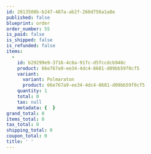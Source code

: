```yaml
---
id: 2813508b-b247-487a-ab2f-260d756a1a8e
published: false
blueprint: order
order_number: 55
is_paid: false
is_shipped: false
is_refunded: false
items:
  -
    id: b29299e9-3716-4c8a-91fc-d5fccdcb948c
    product: 66e767a9-ee34-4dc4-8681-d09bb59f0cf5
    variant:
      variant: Polmaraton
      product: 66e767a9-ee34-4dc4-8681-d09bb59f0cf5
    quantity: 1
    total: 0
    tax: null
    metadata: {  }
grand_total: 0
items_total: 0
tax_total: 0
shipping_total: 0
coupon_total: 0
title: ' '
---
```

